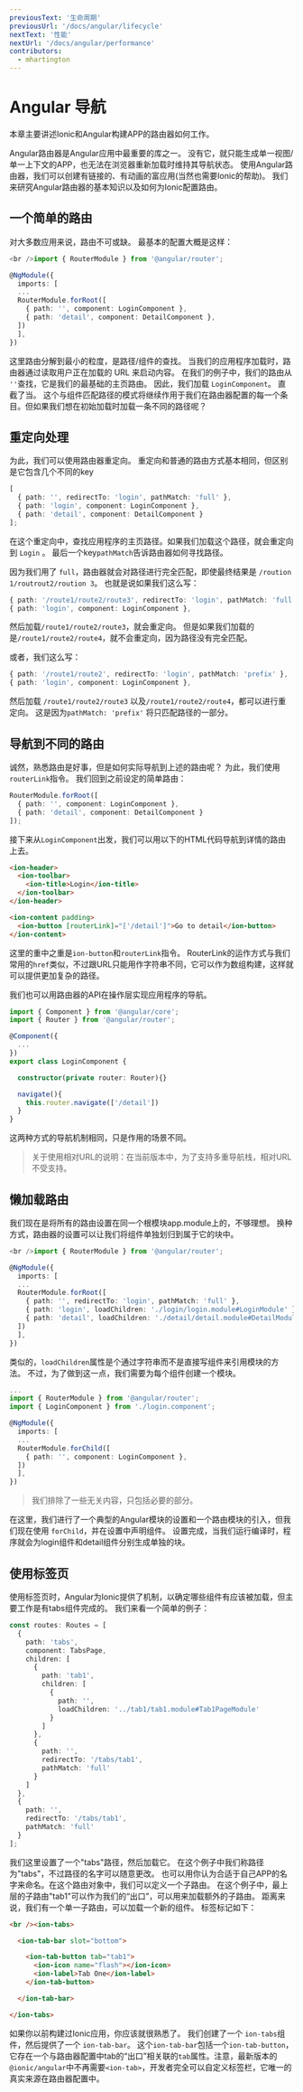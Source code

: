 ```yaml
---
previousText: '生命周期'
previousUrl: '/docs/angular/lifecycle'
nextText: '性能'
nextUrl: '/docs/angular/performance'
contributors:
  - mhartington
---
```


# Angular 导航

本章主要讲述Ionic和Angular构建APP的路由器如何工作。

Angular路由器是Angular应用中最重要的库之一。 没有它，就只能生成单一视图/单一上下文的APP，也无法在浏览器重新加载时维持其导航状态。 使用Angular路由器，我们可以创建有链接的、有动画的富应用(当然也需要Ionic的帮助)。 我们来研究Angular路由器的基本知识以及如何为Ionic配置路由。

## 一个简单的路由

对大多数应用来说，路由不可或缺。 最基本的配置大概是这样：

```typescript
<br />import { RouterModule } from '@angular/router';

@NgModule({
  imports: [
  ...
  RouterModule.forRoot([
    { path: '', component: LoginComponent },
    { path: 'detail', component: DetailComponent },
  ])
  ],
})
```

这里路由分解到最小的粒度，是路径/组件的查找。 当我们的应用程序加载时，路由器通过读取用户正在加载的 URL 来启动内容。 在我们的例子中，我们的路由从 `''`查找，它是我们的最基础的主页路由。 因此，我们加载 `LoginComponent`。 直截了当。 这个与组件匹配路径的模式将继续作用于我们在路由器配置的每一个条目。但如果我们想在初始加载时加载一条不同的路径呢？

## 重定向处理

为此，我们可以使用路由器重定向。 重定向和普通的路由方式基本相同，但区别是它包含几个不同的key

```typescript
[
  { path: '', redirectTo: 'login', pathMatch: 'full' },
  { path: 'login', component: LoginComponent },
  { path: 'detail', component: DetailComponent }
];
```

在这个重定向中，查找应用程序的主页路径。如果我们加载这个路径，就会重定向到 `Login` 。 最后一个key`pathMatch`告诉路由器如何寻找路径。

因为我们用了 `full`，路由器就会对路径进行完全匹配，即使最终结果是 `/roution 1/routrout2/roution 3`。 也就是说如果我们这么写：

```typescript
{ path: '/route1/route2/route3', redirectTo: 'login', pathMatch: 'full' },
{ path: 'login', component: LoginComponent },
```

然后加载`/route1/route2/route3`，就会重定向。 但是如果我们加载的是`/route1/route2/route4`，就不会重定向，因为路径没有完全匹配。

或者，我们这么写：

```typescript
{ path: '/route1/route2', redirectTo: 'login', pathMatch: 'prefix' },
{ path: 'login', component: LoginComponent },
```

然后加载 `/route1/route2/route3` 以及`/route1/route2/route4`，都可以进行重定向。 这是因为`pathMatch: 'prefix'` 将只匹配路径的一部分。

## 导航到不同的路由

诚然，熟悉路由是好事，但是如何实际导航到上述的路由呢？ 为此，我们使用`routerLink`指令。 我们回到之前设定的简单路由：

```ts
RouterModule.forRoot([
  { path: '', component: LoginComponent },
  { path: 'detail', component: DetailComponent }
]);
```

接下来从`LoginComponent`出发，我们可以用以下的HTML代码导航到详情的路由上去。

```html
<ion-header>
  <ion-toolbar>
    <ion-title>Login</ion-title>
  </ion-toolbar>
</ion-header>

<ion-content padding>
  <ion-button [routerLink]="['/detail']">Go to detail</ion-button>
</ion-content>
```

这里的重中之重是`ion-button`和`routerLink`指令。 RouterLink的运作方式与我们常用的`href`类似，不过跟URL只能用作字符串不同，它可以作为数组构建，这样就可以提供更加复杂的路径。

我们也可以用路由器的API在操作层实现应用程序的导航。

```typescript
import { Component } from '@angular/core';
import { Router } from '@angular/router';

@Component({
  ...
})
export class LoginComponent {

  constructor(private router: Router){}

  navigate(){
    this.router.navigate(['/detail'])
  }
}
```

这两种方式的导航机制相同，只是作用的场景不同。

> 关于使用相对URL的说明：在当前版本中，为了支持多重导航栈，相对URL不受支持。

## 懒加载路由

我们现在是将所有的路由设置在同一个根模块app.module上的，不够理想。 换种方式，路由器的设置可以让我们将组件单独划归到属于它的块中。

```typescript
<br />import { RouterModule } from '@angular/router';

@NgModule({
  imports: [
  ...
  RouterModule.forRoot([
    { path: '', redirectTo: 'login', pathMatch: 'full' },
    { path: 'login', loadChildren: './login/login.module#LoginModule' },
    { path: 'detail', loadChildren: './detail/detail.module#DetailModule' }
  ])
  ],
})
```

类似的，`loadChildren`属性是个通过字符串而不是直接写组件来引用模块的方法。 不过，为了做到这一点，我们需要为每个组件创建一个模块。

```typescript
...
import { RouterModule } from '@angular/router';
import { LoginComponent } from './login.component';

@NgModule({
  imports: [
  ...
  RouterModule.forChild([
    { path: '', component: LoginComponent },
  ])
  ],
})
```

> 我们排除了一些无关内容，只包括必要的部分。

在这里，我们进行了一个典型的Angular模块的设置和一个路由模块的引入，但我们现在使用 `forChild`，并在设置中声明组件。 设置完成，当我们运行编译时，程序就会为login组件和detail组件分别生成单独的块。

## 使用标签页

使用标签页时，Angular为Ionic提供了机制，以确定哪些组件有应该被加载，但主要工作是有tabs组件完成的。 我们来看一个简单的例子：

```ts
const routes: Routes = [
  {
    path: 'tabs',
    component: TabsPage,
    children: [
      {
        path: 'tab1',
        children: [
          {
            path: '',
            loadChildren: '../tab1/tab1.module#Tab1PageModule'
          }
        ]
      },
      {
        path: '',
        redirectTo: '/tabs/tab1',
        pathMatch: 'full'
      }
    ]
  },
  {
    path: '',
    redirectTo: '/tabs/tab1',
    pathMatch: 'full'
  }
];
```

我们这里设置了一个"tabs"路径，然后加载它。 在这个例子中我们称路径为"tabs"，不过路径的名字可以随意更改。 也可以用你认为合适于自己APP的名字来命名。在这个路由对象中，我们可以定义一个子路由。 在这个例子中，最上层的子路由"tab1"可以作为我们的“出口”，可以用来加载额外的子路由。 距离来说，我们有一个单一子路由，可以加载一个新的组件。 标签标记如下：

```html
<br /><ion-tabs>

  <ion-tab-bar slot="bottom">

    <ion-tab-button tab="tab1">
      <ion-icon name="flash"></ion-icon>
      <ion-label>Tab One</ion-label>
    </ion-tab-button>

  </ion-tab-bar>

</ion-tabs>
```

如果你以前构建过Ionic应用，你应该就很熟悉了。 我们创建了一个 `ion-tabs`组件，然后提供了一个 `ion-tab-bar`。 这个`ion-tab-bar`包括一个`ion-tab-button`，它存在一个与路由器配置中tab的“出口”相关联的`tab`属性。注意，最新版本的`@ionic/angular`中不再需要`<ion-tab>`，开发者完全可以自定义标签栏，它唯一的真实来源在路由器配置中。